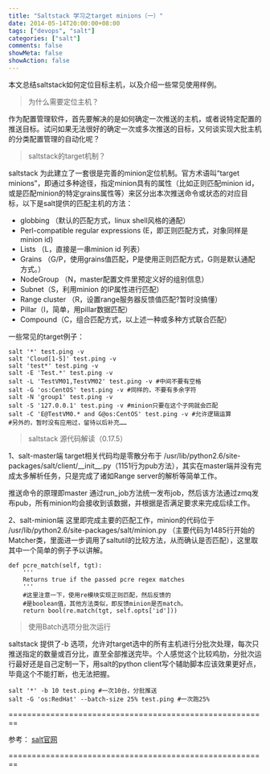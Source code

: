 ```yaml
---
title: "Saltstack 学习之target minions（一）"
date: 2014-05-14T20:00:00+08:00
tags: ["devops", "salt"]
categories: ["salt"]
comments: false
showMeta: false
showAction: false
---
```


本文总结saltstack如何定位目标主机，以及介绍一些常见使用样例。

<!--more-->

> 为什么需要定位主机？

作为配置管理软件，首先要解决的是如何确定一次推送的主机，或者说特定配置的推送目标。试问如果无法很好的确定一次或多次推送的目标，又何谈实现大批主机的分类配置管理的自动化呢？  

> saltstack的target机制？

saltstack 为此建立了一套很是完善的minion定位机制。官方术语叫“target minions”，即通过多种途径，指定minion具有的属性（比如正则匹配minion id，或是匹配minion的特定grains属性等）来区分出本次推送命令或状态的对应目标，以下是salt提供的匹配主机的方法：

- globbing （默认的匹配方式，linux shell风格的通配）
- Perl-compatible regular expressions (E，即正则匹配方式，对象同样是minion id)
- Lists （L，直接是一串minion id 列表）
- Grains （G/P，使用grains值匹配，P是使用正则匹配方式，G则是默认通配方式。）
- NodeGroup （N，master配置文件里预定义好的组别信息）
- Subnet（S，利用minion 的IP属性进行匹配）
- Range cluster （R，设置range服务器反馈值匹配?暂时没搞懂）
- Pillar（I，简单，用pillar数据匹配）
- Compound（C，组合匹配方式，以上述一种或多种方式联合匹配）

一些常见的target例子：  

	salt '*' test.ping -v
    salt 'Cloud[1-5]' test.ping -v
	salt 'test*' test.ping -v
    salt -E 'Test.*' test.ping -v
    salt -L 'TestVM01,TestVM02' test.ping -v #中间不要有空格
    salt -G 'os:CentOS' test.ping -v #同样的，不要有多余字符
    salt -N 'group1' test.ping -v
    salt -S '127.0.0.1' test.ping -v #minion只要在这个子网就会匹配
    salt -C 'E@TestVM0.* and G@os:CentOS' test.ping -v #允许逻辑运算
    #另外的，暂时没有应用过，留待以后补充……


> saltstack 源代码解读（0.17.5）

1、salt-master端
target相关代码均是零散分布于 /usr/lib/python2.6/site-packages/salt/client/\_\_init\_\_.py（1151行为pub方法），其实在master端并没有完成太多解析任务，只是完成了诸如Range server的解析等简单工作。

推送命令的原理即master 通过run_job方法统一发布job，然后该方法通过zmq发布pub，所有minion均会接收到该数据，并根据是否满足要求来完成后续工作。

2、salt-minion端
这里即完成主要的匹配工作，minion的代码位于 /usr/lib/python2.6/site-packages/salt/minion.py （主要代码为1485行开始的Matcher类，里面进一步调用了saltutil的比较方法，从而确认是否匹配），这里取其中一个简单的例子予以讲解。

    def pcre_match(self, tgt):
        '''
        Returns true if the passed pcre regex matches
        '''
        #这里注意一下，使用re模块实现正则匹配，然后反馈的
        #是boolean值，其他方法类似，即反馈minion是否match。
        return bool(re.match(tgt, self.opts['id']))


> 使用Batch选项分批次运行

saltstack 提供了-b 选项，允许对target选中的所有主机进行分批次处理，每次只推送指定的数量或百分比，直至全部推送完毕。个人感觉这个比较鸡肋，分批次运行最好还是自己定制一下，用salt的python client写个辅助脚本应该效果更好点，毕竟这个不能打断，也无法把握。

	salt '*' -b 10 test.ping #一次10台，分批推送
    salt -G 'os:RedHat' --batch-size 25% test.ping #一次跑25%
    
========================================================

参考： [salt官网](http://docs.saltstack.com/en/latest/topics/targeting/)

========================================================
